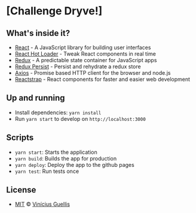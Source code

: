 # [Challenge Dryve!]

## What's inside it?

- [React](https://reactjs.org) - A JavaScript library for building user interfaces
- [React Hot Loader](https://github.com/gaearon/react-hot-loader) - Tweak React components in real time
- [Redux](https://redux.js.org) - A predictable state container for JavaScript apps
- [Redux Persist](https://github.com/rt2zz/redux-persist) - Persist and rehydrate a redux store
- [Axios](https://github.com/axios/axios) - Promise based HTTP client for the browser and node.js
- [Reactstrap](https://reactstrap.github.io/) - React components for faster and easier web development

## Up and running

- Install dependencies: `yarn install`
- Run `yarn start` to develop on `http://localhost:3000`

## Scripts

- `yarn start`: Starts the application
- `yarn build`: Builds the app for production
- `yarn deploy`: Deploy the app to the github pages
- `yarn test`: Run tests once

## License

- [MIT](https://github.com/viniciusgc/challenge-exacta/blob/master/LICENSE) © [Vinícius Guellis](https://github.com/viniciusgc)

